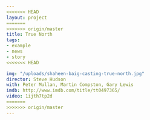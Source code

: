 ```yaml
---
<<<<<<< HEAD
layout: project
=======
>>>>>>> origin/master
title: True North
tags:
- example
- news
- story
<<<<<<< HEAD

img: "/uploads/shaheen-baig-casting-true-north.jpg"
director: Steve Hudson
with: Peter Mullan, Martin Compston, Gary Lewis
imdb: http://www.imdb.com/title/tt0497365/
video: 1ijth7tp2d
=======
>>>>>>> origin/master
---
```


